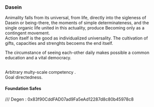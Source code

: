 ### Dasein

Animality falls from its universal, from life, directly into the sigleness of Dasein or being-there, the moments of simple determinateness, and the single organic life united in this actuality, produce Becoming only as a contingent movement. 
 <br>
 Action itself is the good as individualized universality. The cultivation of gifts, capacities and strenghts becoems the end itself.
<br>

 The circumstance of seeing each-other daily makes possible a common education and a vital democracy.

 <br>
Arbitrary multy-scale competency .

 <br>
 Goal directedness.
 <br>
 


 #### Foundation Safes

 /// Degen : 0x83f90CddFAD07ad9Fa5eAd12287d8c80b45978c8